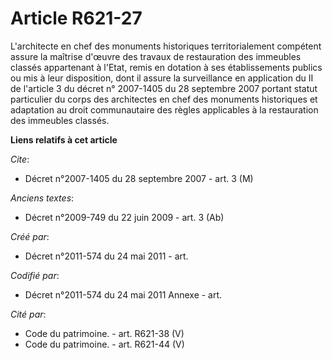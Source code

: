 # Article R621-27

L'architecte en chef des monuments historiques territorialement compétent assure la maîtrise d'œuvre des travaux de
restauration des immeubles classés appartenant à l'Etat, remis en dotation à ses établissements publics ou mis à leur
disposition, dont il assure la surveillance en application du II de l'article 3 du décret n° 2007-1405 du 28 septembre 2007
portant statut particulier du corps des architectes en chef des monuments historiques et adaptation au droit communautaire
des règles applicables à la restauration des immeubles classés.

**Liens relatifs à cet article**

_Cite_:

  - Décret n°2007-1405 du 28 septembre 2007 - art. 3 (M)

_Anciens textes_:

  - Décret n°2009-749 du 22 juin 2009 - art. 3 (Ab)

_Créé par_:

  - Décret n°2011-574 du 24 mai 2011  - art.

_Codifié par_:

  - Décret n°2011-574 du 24 mai 2011 Annexe - art.

_Cité par_:

  - Code du patrimoine. - art. R621-38 (V)
  - Code du patrimoine. - art. R621-44 (V)

